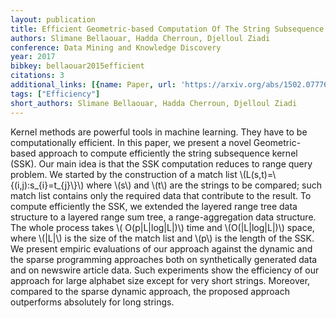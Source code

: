 ```yaml
---
layout: publication
title: Efficient Geometric-based Computation Of The String Subsequence Kernel
authors: Slimane Bellaouar, Hadda Cherroun, Djelloul Ziadi
conference: Data Mining and Knowledge Discovery
year: 2017
bibkey: bellaouar2015efficient
citations: 3
additional_links: [{name: Paper, url: 'https://arxiv.org/abs/1502.07776'}]
tags: ["Efficiency"]
short_authors: Slimane Bellaouar, Hadda Cherroun, Djelloul Ziadi
---
```

Kernel methods are powerful tools in machine learning. They have to be
computationally efficient. In this paper, we present a novel Geometric-based
approach to compute efficiently the string subsequence kernel (SSK). Our main
idea is that the SSK computation reduces to range query problem. We started by
the construction of a match list \\(L(s,t)=\\{(i,j):s_\{i\}=t_\{j\}\\}\\) where \\(s\\) and
\\(t\\) are the strings to be compared; such match list contains only the required
data that contribute to the result. To compute efficiently the SSK, we extended
the layered range tree data structure to a layered range sum tree, a
range-aggregation data structure. The whole process takes \\( O(p|L|log|L|)\\)
time and \\(O(|L|log|L|)\\) space, where \\(|L|\\) is the size of the match list and
\\(p\\) is the length of the SSK. We present empiric evaluations of our approach
against the dynamic and the sparse programming approaches both on synthetically
generated data and on newswire article data. Such experiments show the
efficiency of our approach for large alphabet size except for very short
strings. Moreover, compared to the sparse dynamic approach, the proposed
approach outperforms absolutely for long strings.